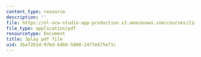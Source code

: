 ```yaml
---
content_type: resource
description: ''
file: https://ol-ocw-studio-app-production.s3.amazonaws.com/courses/21g-107-chinese-i-streamlined-fall-2014/3ba72b1d97bd64bb58002477e675e71c_bH4L4Nv_PeA.pdf
file_type: application/pdf
resourcetype: Document
title: 3play pdf file
uid: 3ba72b1d-97bd-64bb-5800-2477e675e71c
---
```

